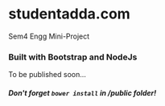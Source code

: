 # studentadda.com
Sem4 Engg Mini-Project


### Built with Bootstrap and NodeJs

To be published soon...

##### Don't forget `bower install` in /public folder!